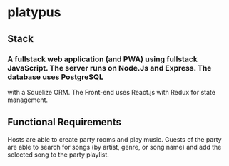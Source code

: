 # platypus

## Stack 

### A fullstack web application (and PWA) using fullstack JavaScript. The server runs on Node.Js and Express. The database uses PostgreSQL 
with a Squelize ORM. The Front-end uses React.js with Redux for state management. 

## Functional Requirements 
Hosts are able to create party rooms and play music. Guests of the party are able to search for songs (by artist, genre, or song name)
and add the selected song to the party playlist. 
